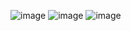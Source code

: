 ![image](https://github.com/user-attachments/assets/3ce5b454-b0ff-41f7-8dcc-8fc2879e7166)
![image](https://github.com/user-attachments/assets/4c3ad574-c8b3-44fa-98e4-90a9eb2d6e9c)
![image](https://github.com/user-attachments/assets/36c7364d-4165-449e-9dc7-440b3f2b0010)
